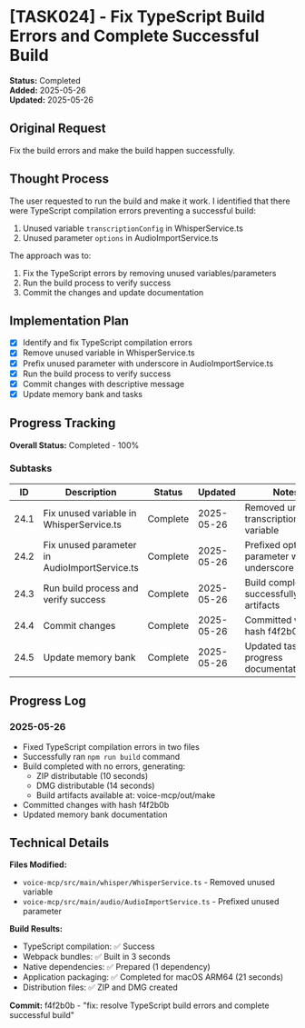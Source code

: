 # [TASK024] - Fix TypeScript Build Errors and Complete Successful Build

**Status:** Completed  
**Added:** 2025-05-26  
**Updated:** 2025-05-26

## Original Request
Fix the build errors and make the build happen successfully.

## Thought Process
The user requested to run the build and make it work. I identified that there were TypeScript compilation errors preventing a successful build:

1. Unused variable `transcriptionConfig` in WhisperService.ts
2. Unused parameter `options` in AudioImportService.ts

The approach was to:
1. Fix the TypeScript errors by removing unused variables/parameters
2. Run the build process to verify success
3. Commit the changes and update documentation

## Implementation Plan
- [x] Identify and fix TypeScript compilation errors
- [x] Remove unused variable in WhisperService.ts
- [x] Prefix unused parameter with underscore in AudioImportService.ts
- [x] Run the build process to verify success
- [x] Commit changes with descriptive message
- [x] Update memory bank and tasks

## Progress Tracking

**Overall Status:** Completed - 100%

### Subtasks
| ID | Description | Status | Updated | Notes |
|----|-------------|--------|---------|-------|
| 24.1 | Fix unused variable in WhisperService.ts | Complete | 2025-05-26 | Removed unused transcriptionConfig variable |
| 24.2 | Fix unused parameter in AudioImportService.ts | Complete | 2025-05-26 | Prefixed options parameter with underscore |
| 24.3 | Run build process and verify success | Complete | 2025-05-26 | Build completed successfully with artifacts |
| 24.4 | Commit changes | Complete | 2025-05-26 | Committed with hash f4f2b0b |
| 24.5 | Update memory bank | Complete | 2025-05-26 | Updated tasks and progress documentation |

## Progress Log
### 2025-05-26
- Fixed TypeScript compilation errors in two files
- Successfully ran `npm run build` command
- Build completed with no errors, generating:
  - ZIP distributable (10 seconds)
  - DMG distributable (14 seconds)
  - Build artifacts available at: voice-mcp/out/make
- Committed changes with hash f4f2b0b
- Updated memory bank documentation

## Technical Details
**Files Modified:**
- `voice-mcp/src/main/whisper/WhisperService.ts` - Removed unused variable
- `voice-mcp/src/main/audio/AudioImportService.ts` - Prefixed unused parameter

**Build Results:**
- TypeScript compilation: ✅ Success
- Webpack bundles: ✅ Built in 3 seconds
- Native dependencies: ✅ Prepared (1 dependency)
- Application packaging: ✅ Completed for macOS ARM64 (21 seconds)
- Distribution files: ✅ ZIP and DMG created

**Commit:** f4f2b0b - "fix: resolve TypeScript build errors and complete successful build"
